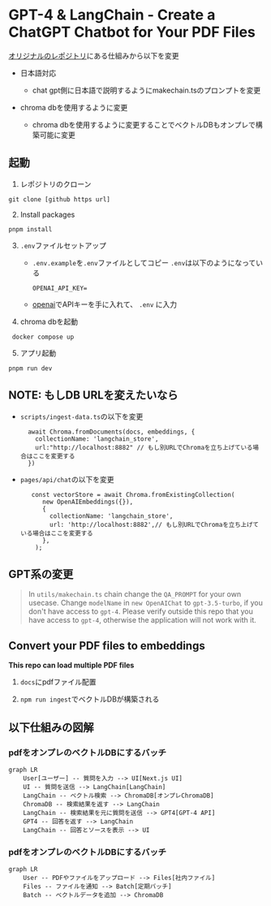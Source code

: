 # GPT-4 & LangChain - Create a ChatGPT Chatbot for Your PDF Files
[オリジナルのレポジトリ](https://github.com/mayooear/gpt4-pdf-chatbot-langchain)にある仕組みから以下を変更
- 日本語対応
  - chat gpt側に日本語で説明するようにmakechain.tsのプロンプトを変更

- chroma dbを使用するように変更
  - chroma dbを使用するように変更することでベクトルDBもオンプレで構築可能に変更



## 起動

1. レポジトリのクローン
  ```
  git clone [github https url]
  ```
2. Install packages
  ```
  pnpm install
  ```
3. `.env`ファイルセットアップ

   - `.env.example`を`.env`ファイルとしてコピー
      `.env`は以下のようになっている
      ```
      OPENAI_API_KEY=
      ```

   - [openai](https://help.openai.com/en/articles/4936850-where-do-i-find-my-secret-api-key)でAPIキーを手に入れて、 `.env` に入力

4. chroma dbを起動
  ```
   docker compose up
  ```
5. アプリ起動
  ```
  pnpm run dev
  ```
  
## NOTE: もしDB URLを変えたいなら
- `scripts/ingest-data.ts`の以下を変更
  ```
    await Chroma.fromDocuments(docs, embeddings, {
      collectionName: 'langchain_store',
      url:"http://localhost:8882" // もし別URLでChromaを立ち上げている場合はここを変更する
    })
  ```
- `pages/api/chat`の以下を変更
  ```
     const vectorStore = await Chroma.fromExistingCollection(
        new OpenAIEmbeddings({}),
        {
          collectionName: 'langchain_store',
          url: 'http://localhost:8882',// もし別URLでChromaを立ち上げている場合はここを変更する
        },
      );
  ```


## GPT系の変更
> In `utils/makechain.ts` chain change the `QA_PROMPT` for your own usecase. Change `modelName` in `new OpenAIChat` to `gpt-3.5-turbo`, if you don't have access to `gpt-4`. Please verify outside this repo that you have access to `gpt-4`, otherwise the application will not work with it.

## Convert your PDF files to embeddings
**This repo can load multiple PDF files**
1. `docs`にpdfファイル配置

2. `npm run ingest`でベクトルDBが構築される


## 以下仕組みの図解
### pdfをオンプレのベクトルDBにするバッチ
```mermaid
graph LR
    User[ユーザー] -- 質問を入力 --> UI[Next.js UI]
    UI -- 質問を送信 --> LangChain[LangChain]
    LangChain -- ベクトル検索 --> ChromaDB[オンプレChromaDB]
    ChromaDB -- 検索結果を返す --> LangChain
    LangChain -- 検索結果を元に質問を送信 --> GPT4[GPT-4 API]
    GPT4 -- 回答を返す --> LangChain
    LangChain -- 回答とソースを表示 --> UI
```

### pdfをオンプレのベクトルDBにするバッチ
```mermaid
graph LR
    User -- PDFやファイルをアップロード --> Files[社内ファイル]
    Files -- ファイルを通知 --> Batch[定期バッチ]
    Batch -- ベクトルデータを追加 --> ChromaDB
```


